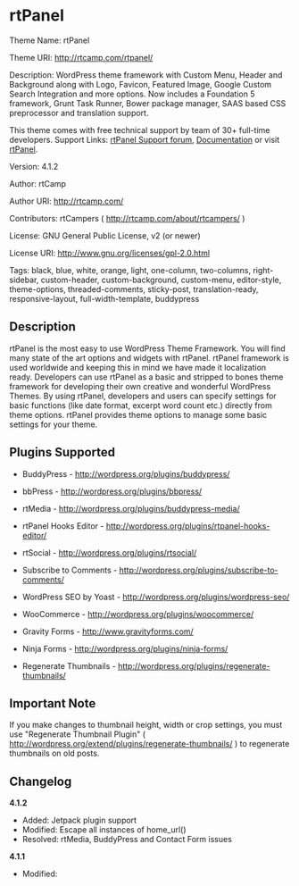 rtPanel
================

Theme Name: rtPanel

Theme URI: http://rtcamp.com/rtpanel/

Description: WordPress theme framework with Custom Menu, Header and Background along with Logo, Favicon, Featured Image, Google Custom Search Integration and more options. Now includes a Foundation 5 framework, Grunt Task Runner, Bower package manager, SAAS based CSS preprocessor and translation support. 

This theme comes with free technical support by team of 30+ full-time developers.
Support Links: <a href="http://rtcamp.com/support/forum/rtpanel/" title="rtPanel Free Support" rel="follow">rtPanel Support forum</a>, <a href="http://rtcamp.com/rtpanel/docs/" title="rtPanel Documentation" rel="follow">Documentation</a> or visit <a href="http://rtcamp.com/rtpanel/" title="rtPanel" rel="follow">rtPanel</a>.

Version: 4.1.2

Author: rtCamp

Author URI: http://rtcamp.com/

Contributors: rtCampers ( http://rtcamp.com/about/rtcampers/ )

License: GNU General Public License, v2 (or newer)

License URI: http://www.gnu.org/licenses/gpl-2.0.html

Tags: black, blue, white, orange, light, one-column, two-columns, right-sidebar, custom-header, custom-background, custom-menu, editor-style, theme-options, threaded-comments, sticky-post, translation-ready, responsive-layout, full-width-template, buddypress

Description
---------------

rtPanel is the most easy to use WordPress Theme Framework. You will find many state of the art options and widgets with rtPanel.
rtPanel framework is used worldwide and keeping this in mind we have made it localization ready. Developers can use rtPanel as a basic and stripped to bones theme framework for developing their own creative and wonderful WordPress Themes.
By using rtPanel, developers and users can specify settings for basic functions (like date format, excerpt word count etc.) directly from theme options. rtPanel provides theme options to manage some basic settings for your theme. 

Plugins Supported
-------------------

* BuddyPress - http://wordpress.org/plugins/buddypress/

* bbPress - http://wordpress.org/plugins/bbpress/

* rtMedia - http://wordpress.org/plugins/buddypress-media/

* rtPanel Hooks Editor - http://wordpress.org/plugins/rtpanel-hooks-editor/

* rtSocial - http://wordpress.org/plugins/rtsocial/

* Subscribe to Comments - http://wordpress.org/plugins/subscribe-to-comments/

* WordPress SEO by Yoast - http://wordpress.org/plugins/wordpress-seo/

* WooCommerce - http://wordpress.org/plugins/woocommerce/

* Gravity Forms - http://www.gravityforms.com/

* Ninja Forms - http://wordpress.org/plugins/ninja-forms/

* Regenerate Thumbnails - http://wordpress.org/plugins/regenerate-thumbnails/

Important Note
----------------
If you make changes to thumbnail height, width or crop settings, you must use "Regenerate Thumbnail Plugin" ( http://wordpress.org/extend/plugins/regenerate-thumbnails/ ) to regenerate thumbnails on old posts.

Changelog
-----------

**4.1.2**

* Added: Jetpack plugin support
* Modified: Escape all instances of home_url()
* Resolved: rtMedia, BuddyPress and Contact Form issues

**4.1.1**

* Modified: <title> tag in header.php
* Modified: Default theme logo, used sample logo

**4.1**

* Modified: Favicon disabled by default
* Removed: Hook after wp_head() and wp_footer()

**4.0.1**

* Modified: CSS Classes
* Resolved: Minor Bugs

**4.0**

* Added: Foundation 5 Framework, Grunt Task Runner, Bower Package Manager
* Added: Support for WooCommerce,  rtMedia, BuddyPress, bbPress, Gravity Form, Ninja Form Plugins
* Modified: rtPanel theme options, UI and CSS Classes
* Resolved: Minor Bugs
* Removed: Fallback for older version of WordPress
* Removed: rtPanel default widgets

**3.2**

* Added: Sprite support through Sass/Compass
* Added: rtp_head hook
* Modified: Custom CSS hooked onto rtp_head

**3.1**

* Added: bbPress Support
* Added: BuddyPress Support

**3.0**

* Added: Sass/Compass CSS Prepocessor
* Modified: Styles and CSS Classes
* Resolved: Minor Bugs

**2.2.3**

* Added: Google Custom Search Element Version 2 Support
* Modified: Styles and Markup

**2.2.2**

* Added: Deprecated functions fallback

**2.2.1**

* Resolved: rtp_general default value issue

**2.2**

* Added: rtSocial to plugins support
* Resolved: Image Upload functionality for Logo and Favicon ( Markup Changed in WordPress 3.4 )
* Resolved: Unattached Image issue on image template
* Resolved: Empty Open Graph Description by default
* Resolved: Removed function declarations out of document.ready for re-usability
* Resolved: Protected Post functionality ( Changed in WP 3.4+ )
* Resolved: Validation of Plugins Support Section
* Resolved: next_text validation
* Resolved: Upgrade Theme Notice and Version Issues
* Modified: Logo & Favicon Upload Options
* Modified: Subscribe Widget
* Modified: Comments with Gravatar Widget
* Removed: Removed Screen Layout Option
* Removed: bbPress styles ( Default bbPress styles will be served instead )
* Removed: Editor styles ( style.css of theme will be served instead )
* Removed: Removed WP-PageNavi and BreadCrumb NavXT from plugin support list

**2.1.1**

* Resolved: Warnings after WordPress 3.4 Update

**2.1**

* Added: HTML5
* Added: CSS3
* Added: Responsive Design
* Added: bbPress Support
* Added: 960 Grid Support
* Added: Default WordPress Pagination
* Added: Option to disable comments on attachments
* Added: Attachment Image Template
* Added: Option to disable favicon
* Added: rtPanel.pot
* Added: rtp_hook_begin_body and rtp_hook_end_body hooks
* Added: rtp_hook_begin_main_wrapper and rtp_hook_end_main_wrapper hooks
* Added: Viewport Hook ( rtp_viewport )
* Added: Open Graph Meta Hooks
* Added: Sidebar Hook
* Added: Comment Hook
* Added: Post and Archive Pagination hooks.
* Added: Edit link for pages and custom posts
* Added: rtPanel Hooks Editor to Plugin Support
* Resolved: Post Meta empty div and Naming.
* Resolved: Regenerate Thumbnails Notification
* Resolved: Search layout Class Bug
* Resolved: rtPanel Subscribe Widget Subscription Handle Issue
* Resolved: Comment Count and Comment Open Issue
* Modified: rtPanel Contextual Help
* Modified: reply class to rtp-reply as it conflicts with bbPress
* Modified: Editor Stylesheet
* Removed: IE6 Support
* Removed: JS support for onfoucs onblur on text and textarea fields ( Using HTML5 placeholder instead )